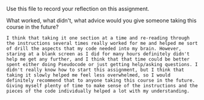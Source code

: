 Use this file to record your reflection on this assignment. 

What worked, what didn't, what advice would you give someone taking this course in the future?

    I think that taking it one section at a time and re-reading through the instructions several times really worked for me and helped me sort of drill the aspects that my code needed into my brain. However, staring at a blank screen as I did for many hours definitely didn't help me get any further, and I think that that time could be better spent either doing Pseudocode or just getting help/asking questions. I didn't really know how to start this assignment, but I think that taking it slowly helped me feel less overwhelmed, so I would definitely recommend that to anyone taking this course in the future. Giving myself plenty of time to make sense of the instructions and the pieces of the code individually helped a lot with my understanding. 
